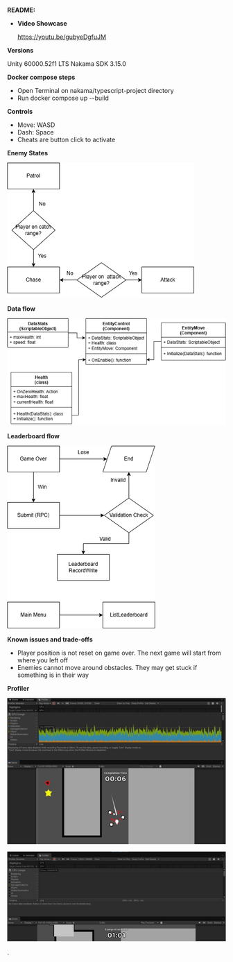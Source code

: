 ﻿**README:** 

- **Video Showcase** 

  <https://youtu.be/gubyeDgfuJM>

**Versions** 

  Unity 60000.52f1 LTS 
  Nakama SDK 3.15.0 

**Docker compose steps** 
- Open Terminal on nakama/typescript-project directory 
- Run docker compose up --build  

**Controls** 
- Move: WASD 
- Dash: Space 
- Cheats are button click to activate 

**Enemy States** 

  ![](readme/Aspose.Words.b24a08da-59ef-42a3-8bcd-2a164eb346c5.001.png)

**Data flow** 

  ![](readme/Aspose.Words.b24a08da-59ef-42a3-8bcd-2a164eb346c5.002.png)

**Leaderboard flow** 

  ![](readme/Aspose.Words.b24a08da-59ef-42a3-8bcd-2a164eb346c5.003.png)

**Known issues and trade-offs** 
- Player position is not reset on game over. The next game will start from where you left off
- Enemies cannot move around obstacles. They may get stuck if something is in their way 

**Profiler** 

  ![](readme/Aspose.Words.b24a08da-59ef-42a3-8bcd-2a164eb346c5.004.jpeg)

  ![](readme/Aspose.Words.b24a08da-59ef-42a3-8bcd-2a164eb346c5.005.jpeg)

. 